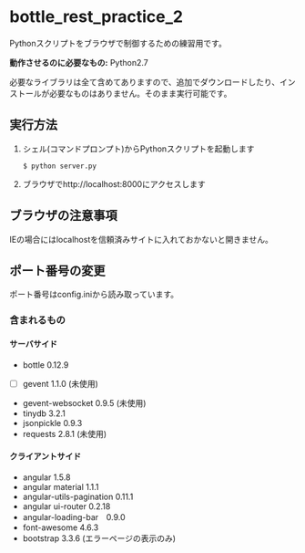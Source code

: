 bottle_rest_practice_2
======================

Pythonスクリプトをブラウザで制御するための練習用です。

**動作させるのに必要なもの:** Python2.7

必要なライブラリは全て含めてありますので、追加でダウンロードしたり、インストールが必要なものはありません。そのまま実行可能です。


## 実行方法

1. シェル(コマンドプロンプト)からPythonスクリプトを起動します

    ```
    $ python server.py
    ```

2. ブラウザでhttp://localhost:8000にアクセスします

## ブラウザの注意事項

IEの場合にはlocalhostを信頼済みサイトに入れておかないと開きません。

## ポート番号の変更

ポート番号はconfig.iniから読み取っています。

### 含まれるもの

#### サーバサイド

- bottle 0.12.9
- [ ] gevent 1.1.0 (未使用)
- gevent-websocket 0.9.5 (未使用)
- tinydb 3.2.1
- jsonpickle 0.9.3
- requests 2.8.1 (未使用)

#### クライアントサイド

- angular 1.5.8
- angular material 1.1.1
- angular-utils-pagination 0.11.1
- angular ui-router 0.2.18
- angular-loading-bar　0.9.0
- font-awesome 4.6.3
- bootstrap 3.3.6 (エラーページの表示のみ)

